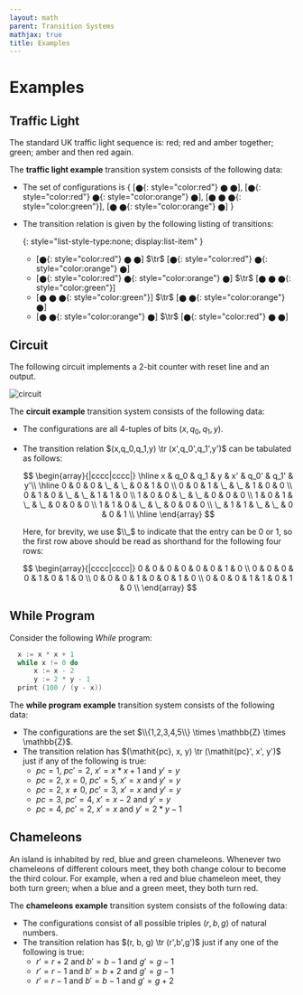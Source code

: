 ```yaml
---
layout: math
parent: Transition Systems
mathjax: true
title: Examples
---
```


# Examples

## Traffic Light

The standard UK traffic light sequence is: red; red and amber together; green; amber and then red again.

The __traffic light example__ transition system consists of the following data:
  * The set of configurations is \{ [`⬤`{: style="color:red"} `⬤` `⬤`], [`⬤`{: style="color:red"} `⬤`{: style="color:orange"} `⬤`], [`⬤` `⬤` `⬤`{: style="color:green"}], [`⬤` `⬤`{: style="color:orange"} `⬤`]  \}
  * The transition relation is given by the following listing of transitions:

    {: style="list-style-type:none; display:list-item" }
    - [`⬤`{: style="color:red"} `⬤` `⬤`] $\tr$ [`⬤`{: style="color:red"} `⬤`{: style="color:orange"} `⬤`]
    - [`⬤`{: style="color:red"} `⬤`{: style="color:orange"} `⬤`] $\tr$ [`⬤` `⬤` `⬤`{: style="color:green"}]
    - [`⬤` `⬤` `⬤`{: style="color:green"}] $\tr$ [`⬤` `⬤`{: style="color:orange"} `⬤`]
    - [`⬤` `⬤`{: style="color:orange"} `⬤`] $\tr$ [`⬤`{: style="color:red"} `⬤` `⬤`]

## Circuit

The following circuit implements a 2-bit counter with reset line and an output.

![circuit](/assets/circuit.svg)

The __circuit example__ transition system consists of the following data:
  * The configurations are all 4-tuples of bits $(x,q_0,q_1,y)$.
  * The transition relation $(x,q_0,q_1,y) \tr (x',q_0',q_1',y')$ can be tabulated as follows:

    $$
      \begin{array}{|cccc|cccc|}
      \hline
      x & q_0 & q_1 & y & x' & q_0' & q_1' & y'\\
      \hline
      0 & 0 & 0 & \_ & \_ & 0 & 1 & 0 \\
      0 & 0 & 1 & \_ & \_ & 1 & 0 & 0 \\
      0 & 1 & 0 & \_ & \_ & 1 & 1 & 0 \\
      1 & 0 & 0 & \_ & \_ & 0 & 0 & 0 \\
      1 & 0 & 1 & \_ & \_ & 0 & 0 & 0 \\
      1 & 1 & 0 & \_ & \_ & 0 & 0 & 0 \\
      \_ & 1 & 1 & \_ & \_ & 0 & 0 & 1 \\
      \hline
      \end{array}
    $$

    Here, for brevity, we use $\\_$ to indicate that the entry can be $0$ or $1$, so the first row above should be read as shorthand for the following four rows:

    $$
    \begin{array}{|cccc|cccc|}
      0 & 0 & 0 & 0 & 0 & 0 & 1 & 0 \\
      0 & 0 & 0 & 0 & 1 & 0 & 1 & 0 \\
      0 & 0 & 0 & 1 & 0 & 0 & 1 & 0 \\
      0 & 0 & 0 & 1 & 1 & 0 & 1 & 0 \\
    \end{array}
    $$

## While Program

Consider the following *While* program:

```c
  x := x * x + 1
  while x != 0 do
      x := x - 2
      y := 2 * y - 1
  print (100 / (y - x))
```

The __while program example__ transition system consists of the following data:
  * The configurations are the set $\\{1,2,3,4,5\\} \times \mathbb{Z} \times \mathbb{Z}$.
  * The transition relation has $(\mathit{pc}, x, y) \tr (\mathit{pc}', x', y')$ just if any of the following is true:
      - $\mathit{pc} = 1$, $\mathit{pc}'=2$, $x'=x*x+1$ and $y'=y$
      - $\mathit{pc} = 2$, $x=0$, $\mathit{pc}'=5$, $x'=x$ and $y'=y$
      - $\mathit{pc} = 2$, $x \neq 0$, $\mathit{pc}'=3$, $x'=x$ and $y'=y$
      - $\mathit{pc} = 3$, $\mathit{pc}'=4$, $x' = x-2$ and $y'=y$
      - $\mathit{pc} = 4$, $\mathit{pc}'=2$, $x' = x$ and $y' = 2 *y-1$


## Chameleons

An island is inhabited by red, blue and green chameleons.  Whenever two chameleons of different colours meet, they both change colour to become the third colour.  For example, when a red and blue chameleon meet, they both turn green; when a blue and a green meet, they both turn red.

The __chameleons example__ transition system consists of the following data:
  * The configurations consist of all possible triples $(r,b,g)$ of natural numbers.
  * The transition relation has $(r, b, g) \tr (r',b',g')$ just if any one of the following is true:
      - $r' = r+2$ and $b' = b-1$ and $g' = g-1$
      - $r' = r-1$ and $b' = b+2$ and $g' = g-1$
      - $r' = r-1$ and $b' = b-1$ and $g' = g+2$
